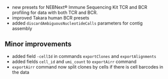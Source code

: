 - new presets for NEBNext® Immune Sequencing Kit TCR and BCR profiling for data with both TCR and BCR.
- improved Takara human BCR presets
- added `discardAmbiguousNucleotideCalls` parameters for contig assembly

## Minor improvements

- added field `-cellId` in commands `exportClones` and `exportAlignments`
- added fields `cell_id` and `umi_count` to `exportAirr` command
- `exportAirr` command now split clones by cells if there is cell barcodes in the data
